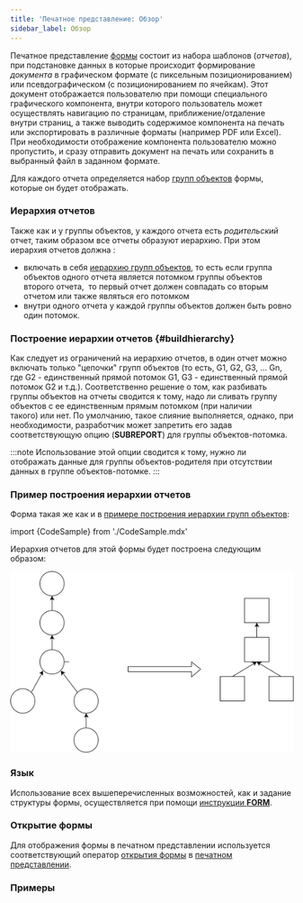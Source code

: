 ```yaml
---
title: 'Печатное представление: Обзор'
sidebar_label: Обзор
---
```


Печатное представление [формы](Forms.md) состоит из набора шаблонов (*отчетов*), при подстановке данных в которые происходит формирование *документа* в графическом формате (с пиксельным позиционированием) или псевдографическом (с позиционированием по ячейкам). Этот документ отображается пользователю при помощи специального графического компонента, внутри которого пользователь может осуществлять навигацию по страницам, приближение/отдаление внутри страниц, а также выводить содержимое компонента на печать или экспортировать в различные форматы (например PDF или Excel). При необходимости отображение компонента пользователю можно пропустить, и сразу отправить документ на печать или сохранить в выбранный файл в заданном формате.

Для каждого отчета определяется набор [групп объектов](Form_structure.md#objects) формы, которые он будет отображать.

### Иерархия отчетов

Также как и у группы объектов, у каждого отчета есть *родительский* отчет, таким образом все отчеты образуют иерархию. При этом иерархия отчетов должна :

-   включать в себя [иерархию групп объектов](Static_view.md), то есть если группа объектов одного отчета является потомком группы объектов второго отчета,  то первый отчет должен совпадать со вторым отчетом или также являться его потомком
-   внутри одного отчета у каждой группы объектов должен быть ровно один потомок.

### Построение иерархии отчетов {#buildhierarchy}

Как следует из ограничений на иерархию отчетов, в один отчет можно включать только "цепочки" групп объектов (то есть, G1, G2, G3, ... Gn,  где G2 - единственный прямой потомок G1, G3 - единственный прямой потомок G2 и т.д.). Соответственно решение о том, как разбивать группы объектов на отчеты сводится к тому, надо ли сливать группу объектов с ее единственным прямым потомком (при наличии такого) или нет. По умолчанию, такое слияние выполняется, однако, при необходимости, разработчик может запретить его задав соответствующую опцию (**SUBREPORT**) для группы объектов-потомка.


:::note
Использование этой опции сводится к тому, нужно ли отображать данные для группы объектов-родителя при отсутствии данных в группе объектов-потомке.
:::

### Пример построения иерархии отчетов

Форма такая же как и в [примере построения иерархии групп объектов](Static_view.md#hierarchysample-broken):

import {CodeSample} from './CodeSample.mdx'

<CodeSample url="https://ru-documentation.lsfusion.org/sample?file=GroupHierarchySample"/>

Иерархия отчетов для этой формы будет построена следующим образом:

  

![](download/temp/svgout6080600897799900016.png)

### Язык

Использование всех вышеперечисленных возможностей, как и задание структуры формы, осуществляется при помощи [инструкции **FORM**](FORM_instruction.md).

### Открытие формы

Для отображения формы в печатном представлении используется соответствующий оператор [открытия формы](Open_form.md) в [печатном представлении](In_a_print_view_PRINT_.md).

### Примеры

<CodeSample url="https://ru-documentation.lsfusion.org/sample?file=ActionSample&block=print"/>
